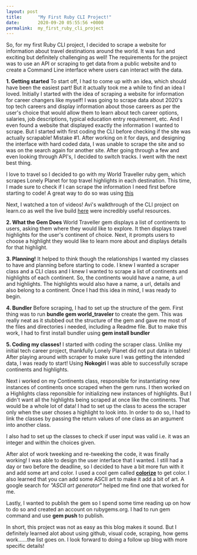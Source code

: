 ```yaml
---
layout: post
title:      "My First Ruby CLI Project!"
date:       2020-09-20 05:55:56 +0000
permalink:  my_first_ruby_cli_project
---
```


So, for my first Ruby CLI project, I decided to scrape a website for information about travel destinations around the world. It was fun and exciting but definitely challenging as well! The requirements for the project was to use an API or scraping to get data from a public website and to create a Command Line interface where users can interact with the data. 

**1. Getting started**
To start off, I had to come up with an idea, which should have been the easiest part! But it actually took me a while to find an idea I loved. Initially I started with the idea of scraping a website for information for career changers like myself! I was going to scrape data about 2020's top tech careers and display information about those careers as per the user's choice that would allow them to learn about tech career options, salaries, job descriptions, typical education entry requirement, etc. And I even found a website that displayed exactly the information I wanted to scrape. But I started with first coding the CLI before checking if the site was actually scrapable! Mistake #1. After working on it for days, and designing the interface with hard coded data, I was unable to scrape the site and so was on the search again for another site. After going through a few and even looking through API's, I decided to switch tracks. I went with the next best thing. 

I love to travel so I decided to go with my World Traveller ruby gem, which scrapes Lonely Planet for top travel highlights in each destination. This time, I made sure to check if I can scrape the information I need first before starting to code! A great way to do so was using [this](https://repl.it/repls/OccasionalCourteousViruses#main.rb)

Next, I watched a ton of videos! Avi's walkthrough of the CLI project on learn.co as well the live build [here](http://https://rb.gy/sxs1ge) were incredibly useful resources.

**2. What the Gem Does**
World Traveller gem displays a list of continents to users, asking them where they would like to explore. It then displays travel highlights for the user's continent of choice. Next, it prompts users to choose a highlight they would like to learn more about and displays details for that highlight. 

**3. Planning!**
It helped to think though the relationships I wanted my classes to have and planning before starting to code. I knew I wanted a scraper class and a CLI class and I knew I wanted to scrape a list of continents and highlights of each continent. So, the continents would have a name, a url and highlights. The highlights would also have a name, a url, details and also belong to a continent. Once I had this idea in mind, I was ready to begin. 


**4. Bundler**
Before scraping, I had to set up the structure of the gem. First thing was to run **bundle gem world_traveler** to create the gem. This was really neat as it stubbed out the structure of the gem and gave me most of the files and directories i needed, including a Readme file. But to make this work, I had to first install bundler using **gem install bundler**

**5. Coding my classes!**
I started with coding the scraper class. Unlike my initial tech career project, thankfully Lonely Planet did not put data in tables! After playing around with scraper to make sure I was getting the intended data, I was ready to start! Using **Nokogiri** I was able to successfully scrape continents and highlights.

Next i worked on my Continents class, responsible for instantiating new instances of continents once scraped when the gem runs. I then worked on a Highlights class reponsible for initializing new instances of highlights. But I didn't want all the highlights being scraped at once like the continents. That would be a whole lot of data! I had to set up the class to acess the scraper only when the user choses a highlight to look into. In order to do so, I had to link the classes by passing the return values of one class as an argument into another class.

I also had to set up the classes to check if user input was valid i.e. it was an integer and within the choices given. 

After alot of work tweeking and re-tweeking the code, it was finally working! I was able to design the user interface that I wanted. I still had a day or two before the deadline, so I decided to have a bit more fun with it and add some art and color. I used a cool gem called **[colorize](https://rubygems.org/gems/colorize/versions/0.8.1)** to get color. I also learned that you can add some ASCII art to make it add a bit of art. A google search for *"ASCII art generator"* helped me find one that worked for me.

Lastly, I wanted to publish the gem so I spend some time reading up on how to do so and created an account on rubygems.org. I had to run gem command and use **gem push** to publish.

In short, this project was not as easy as this blog makes it sound. But I definitely learned alot about using github, visual code, scraping, how gems work......the list goes on. I look forward to doing a follow up blog with more specific details!


